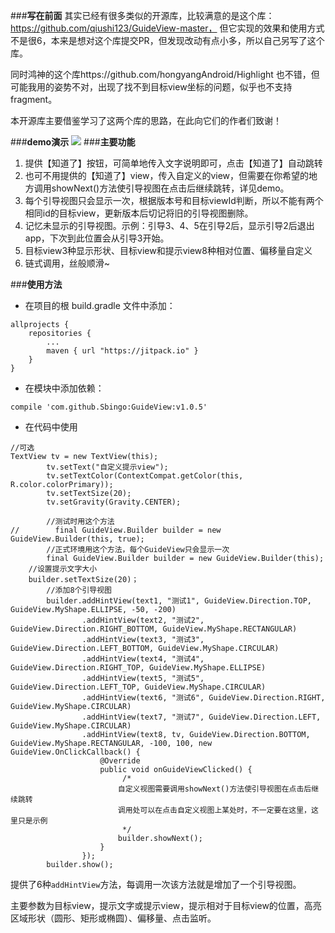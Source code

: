 ###**写在前面**
其实已经有很多类似的开源库，比较满意的是这个库：https://github.com/qiushi123/GuideView-master，
但它实现的效果和使用方式不是很6，本来是想对这个库提交PR，但发现改动有点小多，所以自己另写了这个库。

同时鸿神的这个库https://github.com/hongyangAndroid/Highlight 也不错，但可能我用的姿势不对，出现了找不到目标view坐标的问题，似乎也不支持fragment。

本开源库主要借鉴学习了这两个库的思路，在此向它们的作者们致谢！

###**demo演示**
![](https://github.com/Sbingo/GuideView/raw/master/gif/guide.gif)
###**主要功能**

 1. 提供【知道了】按钮，可简单地传入文字说明即可，点击【知道了】自动跳转
 2. 也可不用提供的【知道了】view，传入自定义的view，但需要在你希望的地方调用showNext()方法使引导视图在点击后继续跳转，详见demo。
 3. 每个引导视图只会显示一次，根据版本号和目标viewId判断，所以不能有两个相同id的目标view，更新版本后切记将旧的引导视图删除。
 4. 记忆未显示的引导视图。示例：引导3、4、5在引导2后，显示引导2后退出app，下次到此位置会从引导3开始。
 5. 目标view3种显示形状、目标view和提示view8种相对位置、偏移量自定义
 5. 链式调用，丝般顺滑~

###**使用方法**
 - 在项目的根 build.gradle 文件中添加：
 

```
allprojects {
    repositories {
        ...
        maven { url "https://jitpack.io" }
    }
}
```

 - 在模块中添加依赖：
 

```
compile 'com.github.Sbingo:GuideView:v1.0.5'
```

 - 在代码中使用
```
//可选
TextView tv = new TextView(this);
        tv.setText("自定义提示view");
        tv.setTextColor(ContextCompat.getColor(this, R.color.colorPrimary));
        tv.setTextSize(20);
        tv.setGravity(Gravity.CENTER);

        //测试时用这个方法
//        final GuideView.Builder builder = new GuideView.Builder(this, true);
        //正式环境用这个方法，每个GuideView只会显示一次
        final GuideView.Builder builder = new GuideView.Builder(this);
	//设置提示文字大小
	builder.setTextSize(20)；
        //添加8个引导视图
        builder.addHintView(text1, "测试1", GuideView.Direction.TOP, GuideView.MyShape.ELLIPSE, -50, -200)
                .addHintView(text2, "测试2", GuideView.Direction.RIGHT_BOTTOM, GuideView.MyShape.RECTANGULAR)
                .addHintView(text3, "测试3", GuideView.Direction.LEFT_BOTTOM, GuideView.MyShape.CIRCULAR)
                .addHintView(text4, "测试4", GuideView.Direction.RIGHT_TOP, GuideView.MyShape.ELLIPSE)
                .addHintView(text5, "测试5", GuideView.Direction.LEFT_TOP, GuideView.MyShape.CIRCULAR)
                .addHintView(text6, "测试6", GuideView.Direction.RIGHT, GuideView.MyShape.CIRCULAR)
                .addHintView(text7, "测试7", GuideView.Direction.LEFT, GuideView.MyShape.CIRCULAR)
                .addHintView(text8, tv, GuideView.Direction.BOTTOM, GuideView.MyShape.RECTANGULAR, -100, 100, new GuideView.OnClickCallback() {
                    @Override
                    public void onGuideViewClicked() {
	                     /*
				        自定义视图需要调用showNext()方法使引导视图在点击后继续跳转
				        调用处可以在点击自定义视图上某处时，不一定要在这里，这里只是示例
				         */
                        builder.showNext();
                    }
                });
        builder.show();
```
提供了6种`addHintView`方法，每调用一次该方法就是增加了一个引导视图。

主要参数为目标view，提示文字或提示view，提示相对于目标view的位置，高亮区域形状（圆形、矩形或椭圆）、偏移量、点击监听。

